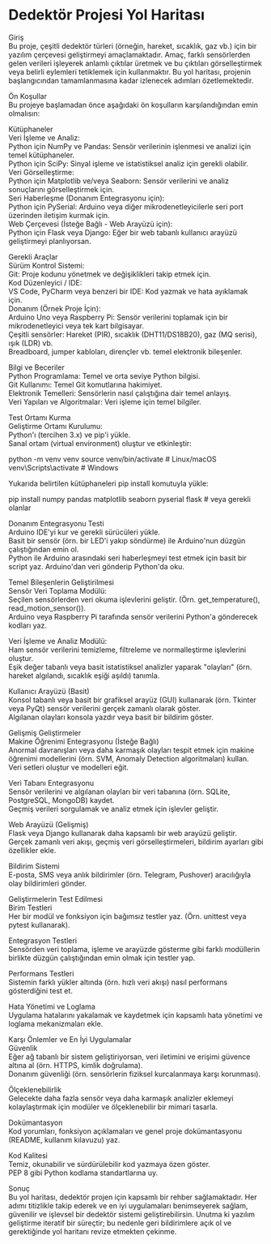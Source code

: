 # Dedektör Projesi Yol Haritası

Giriş  
Bu proje, çeşitli dedektör türleri (örneğin, hareket, sıcaklık, gaz vb.) için bir yazılım çerçevesi geliştirmeyi amaçlamaktadır. Amaç, farklı sensörlerden gelen verileri işleyerek anlamlı çıktılar üretmek ve bu çıktıları görselleştirmek veya belirli eylemleri tetiklemek için kullanmaktır. Bu yol haritası, projenin başlangıcından tamamlanmasına kadar izlenecek adımları özetlemektedir.

Ön Koşullar  
Bu projeye başlamadan önce aşağıdaki ön koşulların karşılandığından emin olmalısın:

Kütüphaneler  
Veri İşleme ve Analiz:  
Python için NumPy ve Pandas: Sensör verilerinin işlenmesi ve analizi için temel kütüphaneler.  
Python için SciPy: Sinyal işleme ve istatistiksel analiz için gerekli olabilir.  
Veri Görselleştirme:  
Python için Matplotlib ve/veya Seaborn: Sensör verilerini ve analiz sonuçlarını görselleştirmek için.  
Seri Haberleşme (Donanım Entegrasyonu için):  
Python için PySerial: Arduino veya diğer mikrodenetleyicilerle seri port üzerinden iletişim kurmak için.  
Web Çerçevesi (İsteğe Bağlı - Web Arayüzü için):  
Python için Flask veya Django: Eğer bir web tabanlı kullanıcı arayüzü geliştirmeyi planlıyorsan.  

Gerekli Araçlar  
Sürüm Kontrol Sistemi:  
Git: Proje kodunu yönetmek ve değişiklikleri takip etmek için.  
Kod Düzenleyici / IDE:  
VS Code, PyCharm veya benzeri bir IDE: Kod yazmak ve hata ayıklamak için.  
Donanım (Örnek Proje İçin):  
Arduino Uno veya Raspberry Pi: Sensör verilerini toplamak için bir mikrodenetleyici veya tek kart bilgisayar.  
Çeşitli sensörler: Hareket (PIR), sıcaklık (DHT11/DS18B20), gaz (MQ serisi), ışık (LDR) vb.  
Breadboard, jumper kabloları, dirençler vb. temel elektronik bileşenler.  

Bilgi ve Beceriler  
Python Programlama: Temel ve orta seviye Python bilgisi.  
Git Kullanımı: Temel Git komutlarına hakimiyet.  
Elektronik Temelleri: Sensörlerin nasıl çalıştığına dair temel anlayış.  
Veri Yapıları ve Algoritmalar: Veri işleme için temel bilgiler.  

Test Ortamı Kurma  
Geliştirme Ortamı Kurulumu:  
Python'ı (tercihen 3.x) ve pip'i yükle.  
Sanal ortam (virtual environment) oluştur ve etkinleştir:

python -m venv venv
source venv/bin/activate  # Linux/macOS
venv\Scripts\activate     # Windows

Yukarıda belirtilen kütüphaneleri pip install komutuyla yükle:

pip install numpy pandas matplotlib seaborn pyserial flask  # veya gerekli olanlar


Donanım Entegrasyonu Testi  
Arduino IDE'yi kur ve gerekli sürücüleri yükle.  
Basit bir sensör (örn. bir LED'i yakıp söndürme) ile Arduino'nun düzgün çalıştığından emin ol.  
Python ile Arduino arasındaki seri haberleşmeyi test etmek için basit bir script yaz. Arduino'dan veri gönderip Python'da oku.  

Temel Bileşenlerin Geliştirilmesi  
Sensör Veri Toplama Modülü:  
Seçilen sensörlerden veri okuma işlevlerini geliştir. (Örn. get_temperature(), read_motion_sensor()).  
Arduino veya Raspberry Pi tarafında sensör verilerini Python'a gönderecek kodları yaz.  

Veri İşleme ve Analiz Modülü:  
Ham sensör verilerini temizleme, filtreleme ve normalleştirme işlevlerini oluştur.  
Eşik değer tabanlı veya basit istatistiksel analizler yaparak "olayları" (örn. hareket algılandı, sıcaklık eşiği aşıldı) tanımla.  

Kullanıcı Arayüzü (Basit)  
Konsol tabanlı veya basit bir grafiksel arayüz (GUI) kullanarak (örn. Tkinter veya PyQt) sensör verilerini gerçek zamanlı olarak göster.  
Algılanan olayları konsola yazdır veya basit bir bildirim göster.  

Gelişmiş Geliştirmeler  
Makine Öğrenimi Entegrasyonu (İsteğe Bağlı)  
Anormal davranışları veya daha karmaşık olayları tespit etmek için makine öğrenimi modellerini (örn. SVM, Anomaly Detection algoritmaları) kullan.  
Veri setleri oluştur ve modelleri eğit.  

Veri Tabanı Entegrasyonu  
Sensör verilerini ve algılanan olayları bir veri tabanına (örn. SQLite, PostgreSQL, MongoDB) kaydet.  
Geçmiş verileri sorgulamak ve analiz etmek için işlevler geliştir.  

Web Arayüzü (Gelişmiş)  
Flask veya Django kullanarak daha kapsamlı bir web arayüzü geliştir.  
Gerçek zamanlı veri akışı, geçmiş veri görselleştirmeleri, bildirim ayarları gibi özellikler ekle.  

Bildirim Sistemi  
E-posta, SMS veya anlık bildirimler (örn. Telegram, Pushover) aracılığıyla olay bildirimleri gönder.  

Geliştirmelerin Test Edilmesi  
Birim Testleri  
Her bir modül ve fonksiyon için bağımsız testler yaz. (Örn. unittest veya pytest kullanarak).  

Entegrasyon Testleri  
Sensörden veri toplama, işleme ve arayüzde gösterme gibi farklı modüllerin birlikte düzgün çalıştığından emin olmak için testler yap.  

Performans Testleri  
Sistemin farklı yükler altında (örn. hızlı veri akışı) nasıl performans gösterdiğini test et.  

Hata Yönetimi ve Loglama  
Uygulama hatalarını yakalamak ve kaydetmek için kapsamlı hata yönetimi ve loglama mekanizmaları ekle.  

Karşı Önlemler ve En İyi Uygulamalar  
Güvenlik  
Eğer ağ tabanlı bir sistem geliştiriyorsan, veri iletimini ve erişimi güvence altına al (örn. HTTPS, kimlik doğrulama).  
Donanım güvenliği (örn. sensörlerin fiziksel kurcalanmaya karşı korunması).  

Ölçeklenebilirlik  
Gelecekte daha fazla sensör veya daha karmaşık analizler eklemeyi kolaylaştırmak için modüler ve ölçeklenebilir bir mimari tasarla.  

Dokümantasyon  
Kod yorumları, fonksiyon açıklamaları ve genel proje dokümantasyonu (README, kullanım kılavuzu) yaz.  

Kod Kalitesi  
Temiz, okunabilir ve sürdürülebilir kod yazmaya özen göster.  
PEP 8 gibi Python kodlama standartlarına uy.  

Sonuç  
Bu yol haritası, dedektör projen için kapsamlı bir rehber sağlamaktadır. Her adımı titizlikle takip ederek ve en iyi uygulamaları benimseyerek sağlam, güvenilir ve işlevsel bir dedektör sistemi geliştirebilirsin. Unutma ki yazılım geliştirme iteratif bir süreçtir; bu nedenle geri bildirimlere açık ol ve gerektiğinde yol haritanı revize etmekten çekinme.


